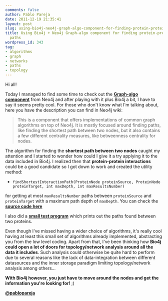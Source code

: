 ```yaml
---
comments: false
author: Pablo Pareja
date: 2011-12-19 21:35:41
layout: post
slug: using-bio4j-neo4j-graph-algo-component-for-finding-protein-protein-interaction-paths
title: Using Bio4j + Neo4j Graph-algo component for finding protein-protein interaction
  paths
wordpress_id: 343
tag:
- algorithms
- graph
- networks
- paths
- topology
---
```


Hi all!

Today I managed to find some time to check out the [**Graph-algo component**](http://wiki.neo4j.org/content/Graph-algo) from Neo4j and after playing with it plus Bio4j a bit, I have to say it seems pretty cool.
For those who don't know what I'm talking about, here you have the description you can find in Neo4j wiki:

> This is a component that offers implementations of common graph algorithms on top of Neo4j. It is mostly focused around finding paths, like finding the shortest path between two nodes, but it also contains a few different centrality measures, like betweenness centrality for nodes.

The algorithm for finding the **shortest path between two nodes** caught my attention and I started to wonder how could I give it a try applying it to the data included in Bio4j. I realized then that **protein-protein interactions** could be a good candidate so I got down to work and created the utility method:

- `findShortestInteractionPath(ProteinNode proteinSource, ProteinNode proteinTarget, int maxDepth, int maxResultsNumber)`

for getting at most `maxResultsNumber` paths between `proteinSource` and `proteinTarget` with a maximum path depth of `maxDepth`.
You can check the [**source code here** ](https://github.com/bio4j/Bio4jTools/blob/develop/src/com/era7/bioinfo/bio4j/tools/algo/InteractionsPathFinder.java)

I also did a **[small test program](https://github.com/bio4j/Bio4jTools/blob/develop/src/com/era7/bioinfo/bio4j/tools/algo/FindInteractionPaths.java)** which prints out the paths found between two proteins.

Even though I've missed having a wider choice of algorithms, it's really cool having at least this small set of algorithms already implemented, abstracting you from the low level coding. 
Apart from that, I've been thinking how **Bio4j could open a lot of doors for topology/network analysis around all the data it includes**. Such analysis could otherwise be quite hard to perform due to several reasons like the lack of data-integration between different datasources and the inner storage paradigm limiting topology/network analysis among others... 

**With Bio4j however, you just have to move around the nodes and get the information you're looking for!** ;)

[**@pablopareja**](http://www.twitter.com/pablopareja)
